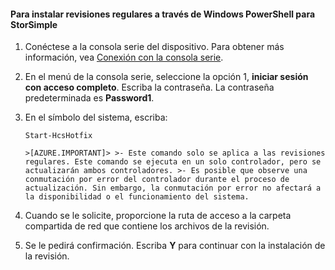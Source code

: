 #### Para instalar revisiones regulares a través de Windows PowerShell para StorSimple

1. Conéctese a la consola serie del dispositivo. Para obtener más información, vea [Conexión con la consola serie](#connect-to-the-serial-console).

2. En el menú de la consola serie, seleccione la opción 1, **iniciar sesión con acceso completo**. Escriba la contraseña. La contraseña predeterminada es **Password1**.

3. En el símbolo del sistema, escriba:

    `Start-HcsHotfix`

       >[AZURE.IMPORTANT]> >- Este comando solo se aplica a las revisiones regulares. Este comando se ejecuta en un solo controlador, pero se actualizarán ambos controladores. >- Es posible que observe una conmutación por error del controlador durante el proceso de actualización. Sin embargo, la conmutación por error no afectará a la disponibilidad o el funcionamiento del sistema.

4. Cuando se le solicite, proporcione la ruta de acceso a la carpeta compartida de red que contiene los archivos de la revisión.

5. Se le pedirá confirmación. Escriba **Y** para continuar con la instalación de la revisión.

<!---HONumber=August15_HO6-->